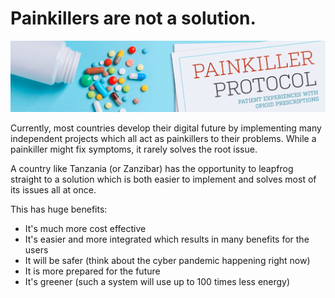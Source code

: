 # Painkillers are not a solution.

![](img/painkillers.png)  

Currently, most countries develop their digital future by implementing many independent projects which all act as painkillers to their problems. While a painkiller might fix symptoms, it rarely solves the root issue.

A country like Tanzania (or Zanzibar) has the opportunity to leapfrog straight to a solution which is both easier to implement and solves most of its issues all at once.

This has huge benefits:

* It's much more cost effective
* It's easier and more integrated which results in many benefits for the users
* It will be safer (think about the cyber pandemic happening right now)
* It is more prepared for the future
* It's greener (such a system will use up to 100 times less energy)

